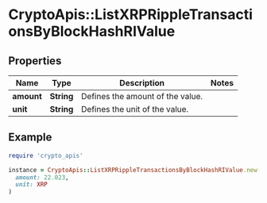 # CryptoApis::ListXRPRippleTransactionsByBlockHashRIValue

## Properties

| Name | Type | Description | Notes |
| ---- | ---- | ----------- | ----- |
| **amount** | **String** | Defines the amount of the value. |  |
| **unit** | **String** | Defines the unit of the value. |  |

## Example

```ruby
require 'crypto_apis'

instance = CryptoApis::ListXRPRippleTransactionsByBlockHashRIValue.new(
  amount: 22.023,
  unit: XRP
)
```

